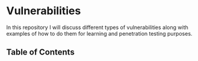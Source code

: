 # Vulnerabilities
In this repository I will discuss different types of vulnerabilities along with examples of how to do them for learning and penetration testing purposes. 

## Table of Contents
